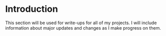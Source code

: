 # Introduction
This section will be used for write-ups for all of my projects. I will include information about major updates and changes as I make progress on them.
